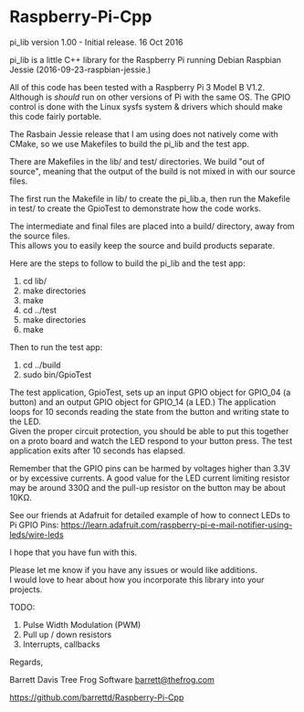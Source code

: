 # Raspberry-Pi-Cpp
pi_lib version 1.00 - Initial release.  16 Oct 2016

pi_lib is a little C++ library for the Raspberry Pi running Debian Raspbian Jessie (2016-09-23-raspbian-jessie.)

All of this code has been tested with a Raspberry Pi 3 Model B V1.2.  Although is *should* run on other versions of Pi with the same OS.
The GPIO control is done with the Linux sysfs system & drivers which should make this code fairly portable.

The Rasbain Jessie release that I am using does not natively come with CMake, so we use Makefiles to build the pi_lib and the test app.

There are Makefiles in the lib/ and test/ directories.  We build "out of source", meaning that the 
output of the build is not mixed in with our source files.

The first run the Makefile in lib/ to create the pi_lib.a, then run the Makefile in test/ to create the GpioTest to demonstrate how the code works.

The intermediate and final files are placed into a build/ directory, away from the source files.  
This allows you to easily keep the source and build products separate.

Here are the steps to follow to build the pi_lib and the test app:

1. cd lib/
2. make directories
3. make
4. cd ../test
5. make directories
6. make

Then to run the test app:

1. cd ../build
2. sudo bin/GpioTest

The test application, GpioTest, sets up an input GPIO object for GPIO_04 (a button) and an output GPIO object for GPIO_14 (a LED.)
The application loops for 10 seconds reading the state from the button and writing state to the LED.  
Given the proper circuit protection, you should be able to put this together on a proto board and watch the LED respond to your button press.
The test application exits after 10 seconds has elapsed.

Remember that the GPIO pins can be harmed by voltages higher than 3.3V or by excessive currents.
A good value for the LED current limiting resistor may be around 330Ω and the pull-up resistor on the button may be about 10KΩ.

See our friends at Adafruit for detailed example of how to connect LEDs to Pi GPIO Pins: 
https://learn.adafruit.com/raspberry-pi-e-mail-notifier-using-leds/wire-leds

I hope that you have fun with this.

Please let me know if you have any issues or would like additions.  
I would love to hear about how you incorporate this library into your projects.

TODO:

1. Pulse Width Modulation (PWM)
2. Pull up / down resistors
3. Interrupts, callbacks

Regards,

Barrett Davis
Tree Frog Software
barrett@thefrog.com

https://github.com/barrettd/Raspberry-Pi-Cpp



